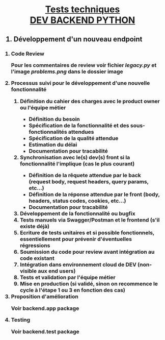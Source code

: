 <h1 style="text-align:center">
    <u>
    Tests techniques<br>
    DEV BACKEND PYTHON
    </u>
</h1>

<h2>
    <ol>
        <li>Développement d'un nouveau endpoint</li>
    </ol>
</h2>

<h3>
    <ol>
        <li>Code Review</li>
        <p>Pour les commentaires de review voir fichier <i>legacy.py</i> et l'image <i>problems.png</i> dans le dossier image</p>
        <li>Processus suivi pour le développement d'une nouvelle fonctionnalité</li>
            <ol>
                <li>Définition du cahier des charges avec le product owner ou l'équipe métier</li>
                <ul>
                    <li>Définition du besoin</li>
                    <li>Spécification de la fonctionnalité et des sous-fonctionnalités attendues</li>
                    <li>Spécification de la qualité attendue</li>
                    <li>Estimation du délai</li>
                    <li>Documentation pour tracabilité</li>
                </ul>
                <li>Synchronisation avec le(s) dev(s) front si la fonctionnalité l'implique (cas le plus courant)</li>
                <ul>
                    <li>Définition de la rêquete attendue par le back (request body, request headers, query params, etc...)</li>
                    <li>Définition de la réponse attendue par le front (body, headers, status codes, cookies, etc...)</li>
                    <li>Documentation pour tracabilité</li>
                </ul>
                <li>Développement de la fonctionnalité ou bugfix</li>
                <li>Tests manuels via Swagger/Postman et le frontend (s'il existe déjà)</li>
                <li>Ecriture de tests unitaires et si possible fonctionnels, essentiellement pour prévenir d'éventuelles régressions</li>
                <li>Soumission du code pour review avant intégration au code existant</li>
                <li>Intégration dans environnement cloud de DEV (non-visible aux end users)</li>
                <li>Tests et validation par l'équipe métier</li>
                <li>Mise en production (si validé, sinon on recommence le cycle à l'étape 1 ou 3 en fonction des cas)</li>
            </ol>
        <li>Proposition d'amélioration</li>
        <p>Voir backend.app package</p>
        <li>Testing</li>
        <p>Voir backend.test package</p>
    </ol>
</h3>